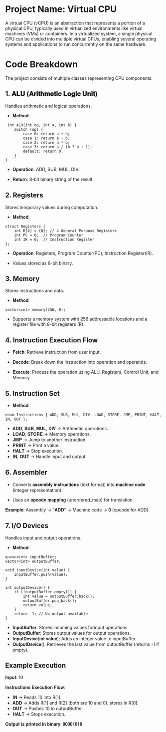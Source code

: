 # Project Name: Virtual CPU

A virtual CPU (vCPU) is an abstraction that represents a portion of a physical CPU, typically used in virtualized environments like virtual machines (VMs) or containers. In a virtualized system, a single physical CPU can be divided into multiple virtual CPUs, enabling several operating systems and applications to run concurrently on the same hardware.

# Code Breakdown

The project consists of multiple classes representing CPU components:

## 1. 𝐀𝐋𝐔 (𝐀𝐫𝐢𝐭𝐡𝐦𝐞𝐭𝐢𝐜 𝐋𝐨𝐠𝐢𝐜 𝐔𝐧𝐢𝐭)
Handles arithmetic and logical operations.

- 𝐌𝐞𝐭𝐡𝐨𝐝:

```
 int ALU(int op, int a, int b) {
    switch (op) {
        case 0: return a + b;
        case 1: return a - b;
        case 2: return a * b;
        case 3: return a / (b ? b : 1);
        default: return 0;
    }
}
```
- 𝐎𝐩𝐞𝐫𝐚𝐭𝐢𝐨𝐧: ADD, SUB, MUL, DIV.

- 𝐑𝐞𝐭𝐮𝐫𝐧: 8-bit binary string of the result.

## 2. Registers
Stores temporary values during computation.

- 𝐌𝐞𝐭𝐡𝐨𝐝:

```
struct Registers {
    int R[4] = {0}; // 4 General Purpose Registers
    int PC = 0;  // Program Counter
    int IR = 0;  // Instruction Register
};
```
- 𝐎𝐩𝐞𝐫𝐚𝐭𝐢𝐨𝐧: Registers, Program Counter(PC), Instruction Register(IR).

- Values stored as 8-bit binary.

## 3. Memory
Stores instructions and data.

- 𝐌𝐞𝐭𝐡𝐨𝐝:

```
vector<int> memory(256, 0);
```
- Supports a memory system with 256 addressable locations and a register file with 8-bit registers (R).

## 4. Instruction Execution Flow

- 𝐅𝐞𝐭𝐜𝐡: Retrieve instruction from user input.

- 𝐃𝐞𝐜𝐨𝐝𝐞: Break down the instruction into operation and operands.

- 𝐄𝐱𝐞𝐜𝐮𝐭𝐞: Process the operation using ALU, Registers, Control Unit, and Memory.

## 5. Instruction Set

- 𝐌𝐞𝐭𝐡𝐨𝐝:
```
enum Instructions { ADD, SUB, MUL, DIV, LOAD, STORE, JMP, PRINT, HALT, IN, OUT };
```
- 𝐀𝐃𝐃, 𝐒𝐔𝐁, 𝐌𝐔𝐋, 𝐃𝐈𝐕 → Arithmetic operations.
- 𝐋𝐎𝐀𝐃, 𝐒𝐓𝐎𝐑𝐄 → Memory operations.
- 𝐉𝐌𝐏  → Jump to another instruction.
- 𝐏𝐑𝐈𝐍𝐓 → Print a value.
-  𝐇𝐀𝐋𝐓 → Stop execution.
- 𝐈𝐍, 𝐎𝐔𝐓 → Handle input and output.


## 6. Assembler

- Converts 𝐚𝐬𝐬𝐞𝐦𝐛𝐥𝐲 𝐢𝐧𝐬𝐭𝐫𝐮𝐜𝐭𝐢𝐨𝐧𝐬 (text format) into 𝐦𝐚𝐜𝐡𝐢𝐧𝐞 𝐜𝐨𝐝𝐞 (integer representation).

- Uses an 𝐨𝐩𝐜𝐨𝐝𝐞 𝐦𝐚𝐩𝐩𝐢𝐧𝐠 (unordered_map) for translation.

𝐄𝐱𝐚𝐦𝐩𝐥𝐞: Assembly → "𝐀𝐃𝐃" → Machine code → 𝟎 (opcode for ADD).

## 7. I/O Devices

Handles input and output operations.

- 𝐌𝐞𝐭𝐡𝐨𝐝:
```
queue<int> inputBuffer;
vector<int> outputBuffer;

void inputDevice(int value) {
    inputBuffer.push(value);
}

int outputDevice() {
    if (!outputBuffer.empty()) {
        int value = outputBuffer.back();
        outputBuffer.pop_back();
        return value;
    }
    return -1; // No output available
}
```
- 𝐈𝐧𝐩𝐮𝐭𝐁𝐮𝐟𝐟𝐞𝐫: Stores incoming values forinput operations.
 - 𝐎𝐮𝐭𝐩𝐮𝐭𝐁𝐮𝐟𝐟𝐞𝐫: Stores output values for output operations.
- 𝐈𝐧𝐩𝐮𝐭𝐃𝐞𝐯𝐢𝐜𝐞(𝐢𝐧𝐭 𝐯𝐚𝐥𝐮𝐞): Adds an integer value to inputBuffer.
- 𝐎𝐮𝐭𝐩𝐮𝐭𝐃𝐞𝐯𝐢𝐜𝐞(): Retrieves the last value from outputBuffer (returns -1 if empty).

## Example Execution
𝐈𝐧𝐩𝐮𝐭: 10

𝐈𝐧𝐬𝐭𝐫𝐮𝐜𝐭𝐢𝐨𝐧𝐬 𝐄𝐱𝐞𝐜𝐮𝐭𝐢𝐨𝐧 𝐅𝐥𝐨𝐰:

-  𝐈𝐍 → Reads 10 into R[1].
 - 𝐀𝐃𝐃 → Adds R[1] and R[2] (both are 10 and 0), stores in R[0].
- 𝐎𝐔𝐓 → Pushes 10 to outputBuffer.
- 𝐇𝐀𝐋𝐓 → Stops execution.

 𝐎𝐮𝐭𝐩𝐮𝐭 𝐢𝐬 𝐩𝐫𝐢𝐧𝐭𝐞𝐝 𝐢𝐧 𝐛𝐢𝐧𝐚𝐫𝐲:  𝟎𝟎𝟎𝟎𝟏𝟎𝟏𝟎






